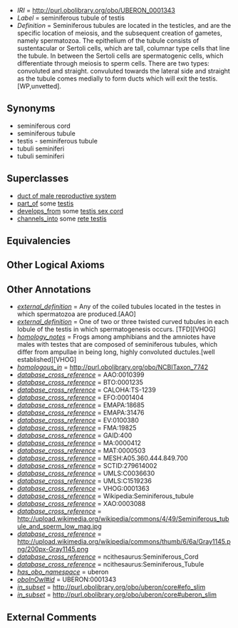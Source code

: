  * *IRI* = http://purl.obolibrary.org/obo/UBERON_0001343
 * *Label* = seminiferous tubule of testis
 * *Definition* = Seminiferous tubules are located in the testicles, and are the specific location of meiosis, and the subsequent creation of gametes, namely spermatozoa. The epithelium of the tubule consists of sustentacular or Sertoli cells, which are tall, columnar type cells that line the tubule. In between the Sertoli cells are spermatogenic cells, which differentiate through meiosis to sperm cells. There are two types: convoluted and straight. convuluted towards the lateral side and straight as the tubule comes medially to form ducts which will exit the testis. [WP,unvetted].

## Synonyms

 * seminiferous cord
 * seminiferous tubule
 * testis - seminiferous tubule
 * tubuli seminiferi
 * tubuli seminiferi

## Superclasses

 * [duct of male reproductive system](../../UBERON/04/UBERON_0005904.md)
 * [part_of](../../BFO/50/BFO_0000050.md) some [testis](../../UBERON/73/UBERON_0000473.md)
 * [develops_from](../../RO/02/RO_0002202.md) some [testis sex cord](../../UBERON/97/UBERON_0005297.md)
 * [channels_into](../../core#channels/to/core#channels_into.md) some [rete testis](../../UBERON/59/UBERON_0003959.md)

## Equivalencies


## Other Logical Axioms


## Other Annotations

 * *[external_definition](../../UBPROP/01/UBPROP_0000001.md)* = Any of the coiled tubules located in the testes in which spermatozoa are produced.[AAO]
 * *[external_definition](../../UBPROP/01/UBPROP_0000001.md)* = One of two or three twisted curved tubules in each lobule of the testis in which spermatogenesis occurs. [TFD][VHOG]
 * *[homology_notes](../../UBPROP/03/UBPROP_0000003.md)* = Frogs among amphibians and the amniotes have males with testes that are composed of seminiferous tubules, which differ from ampullae in being long, highly convoluted ductules.[well established][VHOG]
 * *[homologous_in](../../core#homologous/in/core#homologous_in.md)* = http://purl.obolibrary.org/obo/NCBITaxon_7742
 * *[database_cross_reference](../../ef/oboInOwl#hasDbXref.md)* = AAO:0010399
 * *[database_cross_reference](../../ef/oboInOwl#hasDbXref.md)* = BTO:0001235
 * *[database_cross_reference](../../ef/oboInOwl#hasDbXref.md)* = CALOHA:TS-1239
 * *[database_cross_reference](../../ef/oboInOwl#hasDbXref.md)* = EFO:0001404
 * *[database_cross_reference](../../ef/oboInOwl#hasDbXref.md)* = EMAPA:18685
 * *[database_cross_reference](../../ef/oboInOwl#hasDbXref.md)* = EMAPA:31476
 * *[database_cross_reference](../../ef/oboInOwl#hasDbXref.md)* = EV:0100380
 * *[database_cross_reference](../../ef/oboInOwl#hasDbXref.md)* = FMA:19825
 * *[database_cross_reference](../../ef/oboInOwl#hasDbXref.md)* = GAID:400
 * *[database_cross_reference](../../ef/oboInOwl#hasDbXref.md)* = MA:0000412
 * *[database_cross_reference](../../ef/oboInOwl#hasDbXref.md)* = MAT:0000503
 * *[database_cross_reference](../../ef/oboInOwl#hasDbXref.md)* = MESH:A05.360.444.849.700
 * *[database_cross_reference](../../ef/oboInOwl#hasDbXref.md)* = SCTID:279614002
 * *[database_cross_reference](../../ef/oboInOwl#hasDbXref.md)* = UMLS:C0036630
 * *[database_cross_reference](../../ef/oboInOwl#hasDbXref.md)* = UMLS:C1519236
 * *[database_cross_reference](../../ef/oboInOwl#hasDbXref.md)* = VHOG:0001363
 * *[database_cross_reference](../../ef/oboInOwl#hasDbXref.md)* = Wikipedia:Seminiferous_tubule
 * *[database_cross_reference](../../ef/oboInOwl#hasDbXref.md)* = XAO:0003088
 * *[database_cross_reference](../../ef/oboInOwl#hasDbXref.md)* = http://upload.wikimedia.org/wikipedia/commons/4/49/Seminiferous_tubule_and_sperm_low_mag.jpg
 * *[database_cross_reference](../../ef/oboInOwl#hasDbXref.md)* = http://upload.wikimedia.org/wikipedia/commons/thumb/6/6a/Gray1145.png/200px-Gray1145.png
 * *[database_cross_reference](../../ef/oboInOwl#hasDbXref.md)* = ncithesaurus:Seminiferous_Cord
 * *[database_cross_reference](../../ef/oboInOwl#hasDbXref.md)* = ncithesaurus:Seminiferous_Tubule
 * *[has_obo_namespace](../../ce/oboInOwl#hasOBONamespace.md)* = uberon
 * *[oboInOwl#id](../../id/oboInOwl#id.md)* = UBERON:0001343
 * *[in_subset](../../et/oboInOwl#inSubset.md)* = http://purl.obolibrary.org/obo/uberon/core#efo_slim
 * *[in_subset](../../et/oboInOwl#inSubset.md)* = http://purl.obolibrary.org/obo/uberon/core#uberon_slim

## External Comments

